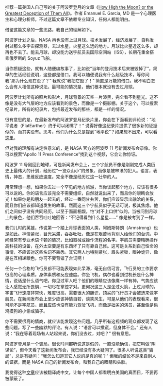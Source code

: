 推荐一篇美国人自己写的关于阿波罗登月的文章《[How High the Moon? or the Greatest Deception of Them All](https://www.aulis.com/high_moon.htm)》。作者 Emanuel E. Garcia, MD 是一个心理医生和心理分析师，不过这篇文章不依赖专业知识，任何人都能明白。

借鉴这篇文章的一些思路，我自己的理解如下。

阿波罗计划之后，NASA 再也没有上过月球。技术发展了，经济发展了，自称发射过那么多宇宙探测器，去过水星，火星这么远的地方。月球比火星近这么多，却再也不去了。能去月球，却没能力送宇航员去国际空间站（ISS），长期花重金搭乘俄罗斯的 Soyuz 飞船。

当你质疑这些，就有人随便编故事了，比如说“当年的登月技术后来被毁掉了”。简单的生活经验说明，这些都是借口。我可以随便说我有什么超级技术，等你问我“那为什么现在没了？” 我就说“我把它毁了！” 简直是万能的借口。我不明白怎么会有人相信这种说法。最可能的情况是，他们根本就没有去过月球。

阿波罗计划所有的照片和影片，月球背景的天空一片漆黑，完全看不到星光。这不像是没有大气层的地方应该看到的景色，而像是一个摄影棚。关于这个，可以搜索纪录片，所有的纪录片，包括最近发布的那些，都是一样的情况。

很有意思的是，在最新发布的阿波罗登月纪录片里，你会在下面看到评论说：“地平说者（FlatEarther）终于可以闭嘴了！” 说得好像这纪录片提供了很多新的证据似的，而其实没有。思考，他们为什么总是提到“地平说”？如果想不出来，可以看[这里](https://yinwang1.wordpress.com/2021/07/21/advanced-psychop/)。

但对我的理解有决定性意义的，是 NASA 官方的阿波罗 11 号新闻发布会录像。你可以搜索“Apollo 11 Press Conference”找到这个视频，它会让你惊讶。

阿波罗 11 号刚回到地球，可是新闻发布会上，三个宇航员不像是刚刚完成人类历史上最伟大的计划，经历过“一览众山小”的景象，而像是被审讯的犯人。语言，表情，神态，思维反应速度，完全不像是经历过这一壮举的人。

用常理想一想，如果你去过一个罕见的地方旅游，当你谈起那个地方，应该有很多可以说的。你的语言应该完全不需要组织，自然就说出来了，而且你的眼睛会放光！如果你是和朋友一起去的，经过一番同甘共苦，你们应该显示出融洽的关系，而且你们应该都知道发生的故事。然而这三个宇航员似乎无话可说，极其焦虑。他们之间似乎没有共同经历，以至于面面相觑，怕“对不上口供”似的。当被问到月球上的景色，他们吞吞吐吐地回答：“不记得看到什么星星……” 像是被考到了一样。

我们儿时的英雄，传说第一个踏上月球表面的人类，阿姆斯特朗（Armstrong）也是如此。神情紧张，目光呆滞，吞吞吐吐，像是在艰苦地背别人给他们的台词。中间经常有专业术语卡顿的情况，比如器械或操作流程的名字。宇航员需要精确操作高科技的设备，在外太空要是有东西坏了只有靠自己修。这可是关系到自己性命的事情，不应该对这些名词不熟悉。其它两人也特别紧张，眉头紧锁，眼神诡异，像是在互相递眼色，你可不要背错了台词啊！

任何一个合格的飞行员都不可能表现如此呆滞，毫无自信可言。飞行员的工作要求很高的心理素质，身体素质和反应速度。你坐飞机，偶尔也看到过机长是什么神情，说话是什么语气吧，你见过军人吧？他们的眼睛应该像鹰一样有神，气势应该让人感觉无所畏惧，一切尽在掌控才对。更何况这三人是坐过火箭，上过月球的。宇宙飞行速度非常快，难度很高，需要很大的胆识，顶尖的飞行员才会被选来做宇航员。在新闻发布会上至少应该神情自若，谈笑风生，可是从他们的表现看来，很可能不是宇航员，而且应该也没有能力驾驶飞机，而像是拙劣的演员，甚至像是偷鸡摸狗的小偷或骗子。

你不需要很高的情商，就应该能发现这些问题。几乎所有这视频的观众都发现了这些问题，写了一些幽默的评论。有人说：“语言可以撒谎，但身体不会。” 还有人说：“我在等着现场有人站起来说，你们没去过，对吧？” 很有意思。

阿波罗登月是一个骗局。很长时间都听说这是假的，一直没能确信，把它叫做“阴谋论”，但今天看了这新闻发布会，我已经没有多大疑问了。很多人听说这类“骗局”，总是有疑问：“我怎么知道其它人说的是真的呢？” 但我的结论不是来自别人的证据，而是 NASA 自己的新闻发布会，和我自己的眼睛和头脑。

我觉得这种[文章](https://www.aulis.com/high_moon.htm)应该被翻译成中文，让每个中国人都看明白美国的真面目，不要再被蒙蔽了。
